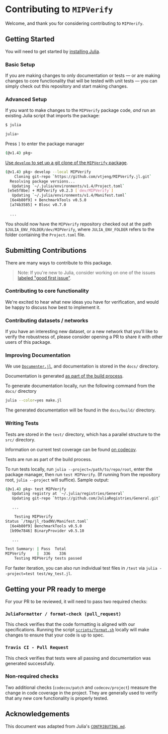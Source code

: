 # Contributing to `MIPVerify`

Welcome, and thank you for considering contributing to `MIPVerify`.

## Getting Started

You will need to get started by [installing Julia](https://julialang.org/downloads/platform/).

### Basic Setup

If you are making changes to only documentation or tests — or are making changes to core functionality that will be tested with unit tests — you can simply check out this repository and start making changes.

### Advanced Setup

If you want to make changes to the `MIPVerify` package code, _and_ run an existing Julia script that imports the package:

```sh
$ julia

julia>
```

Press `]` to enter the package manager

```sh
(@v1.4) pkg>
```

[Use `develop` to set up a git clone of the `MIPVerify` package](https://docs.julialang.org/en/v1/stdlib/Pkg/#Pkg).

```sh
(@v1.4) pkg> develop --local MIPVerify
    Cloning git-repo `https://github.com/vtjeng/MIPVerify.jl.git`
  Resolving package versions...
   Updating `~/.julia/environments/v1.4/Project.toml`
 [e5e5f8be] + MIPVerify v0.2.3 [`dev/MIPVerify`]
   Updating `~/.julia/environments/v1.4/Manifest.toml`
  [6e4b80f9] + BenchmarkTools v0.5.0
  [a74b3585] + Blosc v0.7.0
  
  ...
```

You should now have the `MIPVerify` repository checked out at the path `$JULIA_ENV_FOLDER/dev/MIPVerify`, where `JULIA_ENV_FOLDER` refers to the folder containing the `Project.toml` file.

## Submitting Contributions

There are many ways to contribute to this package.

> Note: If you're new to Julia, consider working on one of the issues [labeled "good first issue"](https://github.com/vtjeng/MIPVerify.jl/issues?q=is%3Aissue+is%3Aopen+label%3A%22good+first+issue%22).

### Contributing to core functionality

We're excited to hear what new ideas you have for verification, and would be happy to discuss how best to implement it.

### Contributing datasets / networks

If you have an interesting new dataset, or a new network that you'll like to verify the robustness of, please consider opening a PR to share it with other users of this package.

### Improving Documentation

We use [`Documenter.jl`](https://juliadocs.github.io/Documenter.jl/stable/man/guide/), and documentation is stored in the `docs/` directory.

Documentation is generated [as part of the build process](https://github.com/vtjeng/MIPVerify.jl/blob/2f2a0918abe28fb5f8b0b14396363c516a9c80c6/.travis.yml#L23-L28).

To generate documentation locally, run the following command from the `docs/` directory

```sh
julia --color=yes make.jl
```

The generated documentation will be found in the `docs/build/` directory.

### Writing Tests

Tests are stored in the `test/` directory, which has a parallel structure to the `src/` directory.

Information on current test coverage can be found [on codecov](https://codecov.io/github/vtjeng/MIPVerify.jl?branch=master).

Tests are run as part of the build process.

To run tests locally, run `julia --project=/path/to/repo/root`, enter the package manager, then run `test MIPVerify`. (If running from the repository root, `julia --project` will suffice). Sample output:

```sh
(@v1.4) pkg> test MIPVerify
   Updating registry at `~/.julia/registries/General`
   Updating git-repo `https://github.com/JuliaRegistries/General.git`

   ...

    Testing MIPVerify
Status `/tmp/jl_rbadNV/Manifest.toml`
  [6e4b80f9] BenchmarkTools v0.5.0
  [b99e7846] BinaryProvider v0.5.10

   ...

Test Summary: | Pass  Total
MIPVerify     |  336    336
    Testing MIPVerify tests passed
```

For faster iteration, you can also run individual test files in `/test` via `julia --project=test test/my_test.jl`.

## Getting your PR ready to merge

For your PR to be reviewed, it will need to pass two required checks:

### `JuliaFormatter / format-check (pull_request)`

This check verifies that the code formatting is aligned with our specifications. Running the script [`scripts/format.sh`](scripts/format.sh) locally will make changes to ensure that your code is up to spec.

### `Travis CI - Pull Request`

This check verifies that tests were all passing and documentation was generated successfully.

### Non-required checks

Two additional checks (`codecov/patch` and `codecov/project`) measure the change in code coverage in the project. They are generally used to verify that any new core functionality is properly tested.

## Acknowledgements

This document was adapted from Julia's [`CONTRIBUTING.md`](https://github.com/JuliaLang/julia/blob/master/CONTRIBUTING.md).
